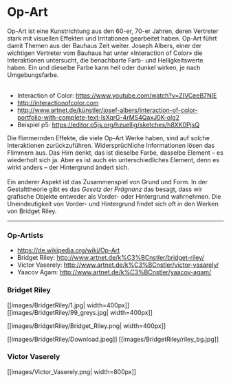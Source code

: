 # Op-Art

Op-Art ist eine Kunstrichtung aus den 60-er, 70-er Jahren, deren Vertreter stark mit visuellen Effekten und Irritationen gearbeitet haben. Op-Art führt damit Themen aus der Bauhaus Zeit weiter. Joseph Albers, einer der wichtigen Vertreter vom Bauhaus hat unter «Interaction of Color» die Interaktionen untersucht, die benachbarte Farb- und Helligkeitswerte haben. 
Ein und dieselbe Farbe kann hell oder dunkel wirken, je nach Umgebungsfarbe. <br/><br/>
* Interaction of Color: https://www.youtube.com/watch?v=ZIVCeeB7NIE <br/>
* http://interactionofcolor.com <br/>
* http://www.artnet.de/künstler/josef-albers/interaction-of-color-portfolio-with-complete-text-lsXqrG-4rMS4QaxJ0K-oIg2 <br/>
* Beispiel p5: https://editor.p5js.org/hzuellig/sketches/h8XK0PjsQ <br/>

Die flimmernden Effekte, die viele Op-Art Werke haben, sind auf solche Interaktionen zurückzuführen. Widersprüchliche Informationen lösen das Flimmern aus. Das Hirn denkt, das ist dieselbe Farbe, dasselbe Element – es wiederholt sich ja. 
Aber es ist auch ein unterschiedliches Element, denn es wirkt anders – der Hintergrund ändert sich. <br/><br/>
Ein anderer Aspekt ist das Zusammenspiel von Grund und Form. In der Gestalttheorie gibt es das _Gesetz der Prägnanz_ das besagt, dass wir grafische Objekte entweder als Vorder- oder Hintergrund wahrnehmen. Die Uneindeutigkeit von Vorder- und Hintergrund findet sich oft in den Werken von Bridget Riley.<br/>


***
### Op-Artists
* https://de.wikipedia.org/wiki/Op-Art
* Bridget Riley: http://www.artnet.de/k%C3%BCnstler/bridget-riley/
* Victor Vaserely: http://www.artnet.de/k%C3%BCnstler/victor-vasarely/
* Yaacov Agam: http://www.artnet.de/k%C3%BCnstler/yaacov-agam/

### Bridget Riley
[[images/BridgetRiley/1.jpg\| width=400px]]<br/>
[[images/BridgetRiley/99_greys.jpg\| width=400px]]<br/>

[[images/BridgetRiley/Bridget_Riley.png\| width=400px]]<br/>

[[images/BridgetRiley/Download.jpeg]] [[images/BridgetRiley/riley_bg.jpg]]<br/>

### Victor Vaserely
[[images/Victor_Vaserely.png\| width=800px]]<br/>

